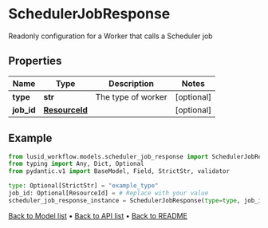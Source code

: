 # SchedulerJobResponse

Readonly configuration for a Worker that calls a Scheduler job
## Properties
Name | Type | Description | Notes
------------ | ------------- | ------------- | -------------
**type** | **str** | The type of worker | [optional] 
**job_id** | [**ResourceId**](ResourceId.md) |  | [optional] 
## Example

```python
from lusid_workflow.models.scheduler_job_response import SchedulerJobResponse
from typing import Any, Dict, Optional
from pydantic.v1 import BaseModel, Field, StrictStr, validator

type: Optional[StrictStr] = "example_type"
job_id: Optional[ResourceId] = # Replace with your value
scheduler_job_response_instance = SchedulerJobResponse(type=type, job_id=job_id)

```

[Back to Model list](../README.md#documentation-for-models) &#8226; [Back to API list](../README.md#documentation-for-api-endpoints) &#8226; [Back to README](../README.md)

